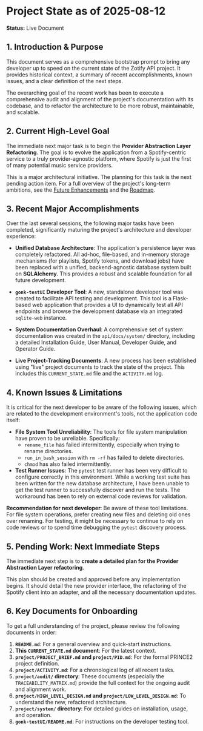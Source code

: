 # Project State as of 2025-08-12

**Status:** Live Document

## 1. Introduction & Purpose

This document serves as a comprehensive bootstrap prompt to bring any developer up to speed on the current state of the Zotify API project. It provides historical context, a summary of recent accomplishments, known issues, and a clear definition of the next steps.

The overarching goal of the recent work has been to execute a comprehensive audit and alignment of the project's documentation with its codebase, and to refactor the architecture to be more robust, maintainable, and scalable.

## 2. Current High-Level Goal

The immediate next major task is to begin the **Provider Abstraction Layer Refactoring**. The goal is to evolve the application from a Spotify-centric service to a truly provider-agnostic platform, where Spotify is just the first of many potential music service providers.

This is a major architectural initiative. The planning for this task is the next pending action item. For a full overview of the project's long-term ambitions, see the [Future Enhancements](./FUTURE_ENHANCEMENTS.md) and the [Roadmap](./ROADMAP.md).

## 3. Recent Major Accomplishments

Over the last several sessions, the following major tasks have been completed, significantly maturing the project's architecture and developer experience:

*   **Unified Database Architecture**: The application's persistence layer was completely refactored. All ad-hoc, file-based, and in-memory storage mechanisms (for playlists, Spotify tokens, and download jobs) have been replaced with a unified, backend-agnostic database system built on **SQLAlchemy**. This provides a robust and scalable foundation for all future development.

*   **`gonk-testUI` Developer Tool**: A new, standalone developer tool was created to facilitate API testing and development. This tool is a Flask-based web application that provides a UI to dynamically test all API endpoints and browse the development database via an integrated `sqlite-web` instance.

*   **System Documentation Overhaul**: A comprehensive set of system documentation was created in the `api/docs/system/` directory, including a detailed Installation Guide, User Manual, Developer Guide, and Operator Guide.

*   **Live Project-Tracking Documents**: A new process has been established using "live" project documents to track the state of the project. This includes this `CURRENT_STATE.md` file and the `ACTIVITY.md` log.

## 4. Known Issues & Limitations

It is critical for the next developer to be aware of the following issues, which are related to the development environment's tools, not the application code itself:

*   **File System Tool Unreliability**: The tools for file system manipulation have proven to be unreliable. Specifically:
    *   `rename_file` has failed intermittently, especially when trying to rename directories.
    *   `run_in_bash_session` with `rm -rf` has failed to delete directories.
    *   `chmod` has also failed intermittently.
*   **Test Runner Issues**: The `pytest` test runner has been very difficult to configure correctly in this environment. While a working test suite has been written for the new database architecture, I have been unable to get the test runner to successfully discover and run the tests. The workaround has been to rely on external code reviews for validation.

**Recommendation for next developer**: Be aware of these tool limitations. For file system operations, prefer creating new files and deleting old ones over renaming. For testing, it might be necessary to continue to rely on code reviews or to spend time debugging the `pytest` discovery process.

## 5. Pending Work: Next Immediate Steps

The immediate next step is to **create a detailed plan for the Provider Abstraction Layer refactoring**.

This plan should be created and approved before any implementation begins. It should detail the new provider interface, the refactoring of the Spotify client into an adapter, and all the necessary documentation updates.

## 6. Key Documents for Onboarding

To get a full understanding of the project, please review the following documents in order:

1.  **`README.md`**: For a general overview and quick-start instructions.
2.  **This `CURRENT_STATE.md` document**: For the latest context.
3.  **`project/PROJECT_BRIEF.md` and `project/PID.md`**: For the formal PRINCE2 project definition.
4.  **`project/ACTIVITY.md`**: For a chronological log of all recent tasks.
5.  **`project/audit/` directory**: These documents (especially the `TRACEABILITY_MATRIX.md`) provide the full context for the ongoing audit and alignment work.
5.  **`project/HIGH_LEVEL_DESIGN.md` and `project/LOW_LEVEL_DESIGN.md`**: To understand the new, refactored architecture.
6.  **`project/system/` directory**: For detailed guides on installation, usage, and operation.
7.  **`gonk-testUI/README.md`**: For instructions on the developer testing tool.
